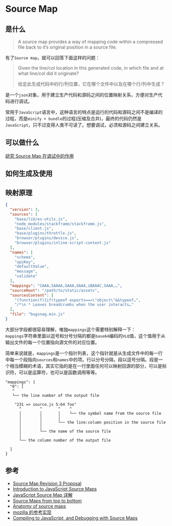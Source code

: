 # Source Map

## 是什么

> A source map provides a way of mapping code within a compressed file back to it’s original position in a source file.

有了`Source map`，就可以回答下面这样的问题：
> Given the line/col location in this generated code, in which file and at what line/col did it originate?
> 
> 给定此生成代码中的行/列位置，它在哪个文件中以及在哪个行/列中生成？

是一个`json`对象，用于建立生产代码和源码之间的位置映射关系，方便对生产代码进行调试。

常用于`JavaScript`语言中，这种语言的特点是运行的代码和源码之间不是编译的过程，而是`minify + bundle`的过程(压缩及合并)，最终的代码仍然是`JavaScript`，只不过变得人类不可读了。想要调试，必须和源码之间建立关系。

## 可以做什么
[研究 Source Map 在调试中的作用](tools/guide.md)

## 如何生成及使用

## 映射原理

```json
{
  "version": 3,
  "sources": [
    "base/lib/es-utils.js",
    "node_modules/stackframe/stackframe.js",
    "base/client.js",
    "base/plugins/throttle.js",
    "browser/plugins/device.js",
    "browser/plugins/inline-script-content.js"
  ],
  "names": [
    "schema",
    "apiKey",
    "defaultValue",
    "message",
    "validate"
  ],
  "mappings": "CAAA,SAAAA,GAAA,GAAA,iBAAAC,SAAA,…",
  "sourceRoot": "/path/to/static/assets",
  "sourcesContent": [
    "(function(f){if(typeof exports===\"object\"&&typeof…",
    "/*\n * Leaves breadcrumbs when the user interacts…"
  ],
  "file": "bugsnag.min.js"
}
```
大部分字段都很容易理解，唯独`mappings`这个需要特别解释一下：  
`mappings`字符串里面以逗号和分号分隔的都是`base64`编码的`VLQ`值，这个值用于从输出文件的每一个位置指向源文件的对应位置。

简单来说就是，`mappings`是一个指针列表，这个指针就是从生成文件中的每一行中每一个段指向`sources`和`names`中的项。行以分号分隔，段以逗号分隔。段是一个相当模糊的术语，其实它指的是在一行里面任何可以映射回源的部分，可以是标识符，可以是运算符，也可以是函数调用等等。

```
"mappings": {
  "0": [
   ^
   └── the line number of the output file

    "231 => source.js 5:64 foo"
      ^        ^       ^    ^
      │        │       │    └── the symbol name from the source file
      │        │       │
      │        │       └── the line:column position in the source file
      │        │
      │        └── the name of the source file
      │
      └── the column number of the output file

  ]
}
```

## 参考
- [Source Map Revision 3 Proposal](https://docs.google.com/document/d/1U1RGAehQwRypUTovF1KRlpiOFze0b-_2gc6fAH0KY0k/edit#heading=h.1ce2c87bpj24)
- [Introduction to JavaScript Source Maps](https://www.html5rocks.com/en/tutorials/developertools/sourcemaps/)
- [JavaScript Source Map 详解](https://www.ruanyifeng.com/blog/2013/01/javascript_source_map.html)
- [Source Maps from top to bottom](https://itnext.io/source-maps-from-top-to-bottom-597bbc07436)
- [Anatomy of source maps](https://www.bugsnag.com/blog/source-maps)
- [mozilla 的参考实现](https://github.com/mozilla/source-map)
- [Compiling to JavaScript, and Debugging with Source Maps](https://hacks.mozilla.org/2013/05/compiling-to-javascript-and-debugging-with-source-maps/)
